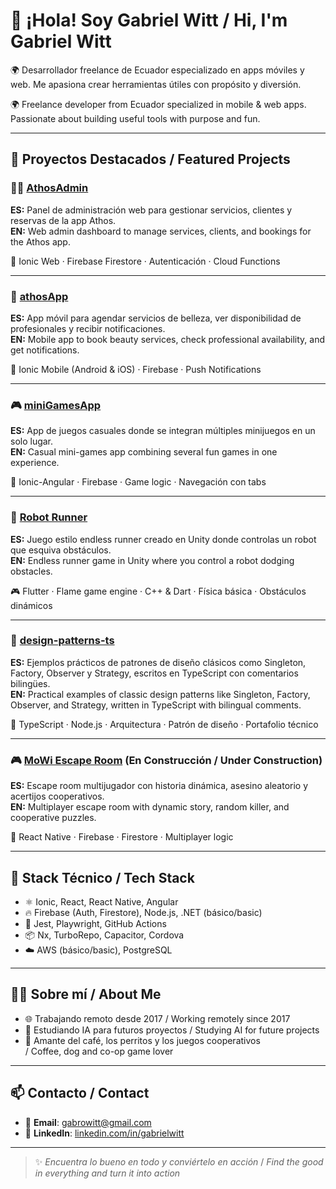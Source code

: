 <!--
**GabrielWitt/GabrielWitt** is a ✨ _special_ ✨ repository because its `README.md` (this file) appears on your GitHub profile.

Here are some ideas to get you started:

- 🔭 I’m currently working on ...
- 🌱 I’m currently learning ...
- 👯 I’m looking to collaborate on ...
- 🤔 I’m looking for help with ...
- 💬 Ask me about ...
- 📫 How to reach me: ...
- 😄 Pronouns: ...
- ⚡ Fun fact: ...
-->
# 👋 ¡Hola! Soy Gabriel Witt / Hi, I'm Gabriel Witt

🌍 Desarrollador freelance de Ecuador especializado en apps móviles y web. Me apasiona crear herramientas útiles con propósito y diversión.

🌍 Freelance developer from Ecuador specialized in mobile & web apps. Passionate about building useful tools with purpose and fun.

---

## 🚀 Proyectos Destacados / Featured Projects

### 🧑‍💼 [AthosAdmin](https://github.com/GabrielWitt/AthosAdmin)  
**ES:** Panel de administración web para gestionar servicios, clientes y reservas de la app Athos.  
**EN:** Web admin dashboard to manage services, clients, and bookings for the Athos app.

🧩 Ionic Web · Firebase Firestore · Autenticación · Cloud Functions

---

### 📱 [athosApp](https://github.com/GabrielWitt/athosApp)  
**ES:** App móvil para agendar servicios de belleza, ver disponibilidad de profesionales y recibir notificaciones.  
**EN:** Mobile app to book beauty services, check professional availability, and get notifications.

📲 Ionic Mobile (Android & iOS) · Firebase · Push Notifications

---

### 🎮 [miniGamesApp](https://github.com/GabrielWitt/miniGamesApp)  
**ES:** App de juegos casuales donde se integran múltiples minijuegos en un solo lugar.  
**EN:** Casual mini-games app combining several fun games in one experience.

🎲 Ionic-Angular · Firebase · Game logic · Navegación con tabs

---

### 🤖 [Robot Runner](https://github.com/GabrielWitt/Robot-Runner)  
**ES:** Juego estilo endless runner creado en Unity donde controlas un robot que esquiva obstáculos.  
**EN:** Endless runner game in Unity where you control a robot dodging obstacles.

🎮 Flutter · Flame game engine · C++ & Dart · Física básica · Obstáculos dinámicos

---

### 🧠 [design-patterns-ts](https://github.com/GabrielWitt/design-patterns-ts)  
**ES:** Ejemplos prácticos de patrones de diseño clásicos como Singleton, Factory, Observer y Strategy, escritos en TypeScript con comentarios bilingües.  
**EN:** Practical examples of classic design patterns like Singleton, Factory, Observer, and Strategy, written in TypeScript with bilingual comments.

🧱 TypeScript · Node.js · Arquitectura · Patrón de diseño · Portafolio técnico

---

### 🎮 [MoWi Escape Room](https://github.com/GabrielWitt/mowi-escape-room) (En Construcción / Under Construction)
**ES:** Escape room multijugador con historia dinámica, asesino aleatorio y acertijos cooperativos.  
**EN:** Multiplayer escape room with dynamic story, random killer, and cooperative puzzles.  

🧠 React Native · Firebase · Firestore · Multiplayer logic

---
<!--
### 🎥 [MoWi Family Vlogs](https://www.youtube.com/@MoWiFamilyVlogs)
**ES:** Canal de retos, viajes y vida real con mi princesa ❤️  
**EN:** Channel of challenges, travel and real life with my princess ❤️  

📺 YouTube · Video editing · Storytelling · Fun

---
-->

## 🧰 Stack Técnico / Tech Stack

- ⚛️ Ionic, React, React Native, Angular
- 🔥 Firebase (Auth, Firestore), Node.js, .NET (básico/basic)
- 🧪 Jest, Playwright, GitHub Actions
- 📦 Nx, TurboRepo, Capacitor, Cordova
- ☁️ AWS (básico/basic), PostgreSQL

---
## 👨‍💻 Sobre mí / About Me

- 🌐 Trabajando remoto desde 2017 / Working remotely since 2017
- 🧠 Estudiando IA para futuros proyectos / Studying AI for future projects
- 🐶 Amante del café, los perritos y los juegos cooperativos  
  / Coffee, dog and co-op game lover

---

## 📫 Contacto / Contact

- 📧 **Email**: gabrowitt@gmail.com  
- 💼 **LinkedIn**: [linkedin.com/in/gabrielwitt](https://www.linkedin.com/in/gabrielwitt)  
<!-- 
- 📹 **YouTube**: [MoWi Family Vlogs](https://www.youtube.com/@MoWiFamilyVlogs) -->

---

> ✨ _Encuentra lo bueno en todo y conviértelo en acción_ / _Find the good in everything and turn it into action_

